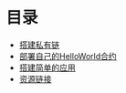 # 目录
- [搭建私有链](/learn_ETH/build-private-chain.md)
- [部署自己的HelloWorld合约](/learn_ETH/deploy-helloworld-contract.md)
- [搭建简单的应用](/learn_ETH/simple-application.md)
- [资源链接](/learn_ETH/resource.md)